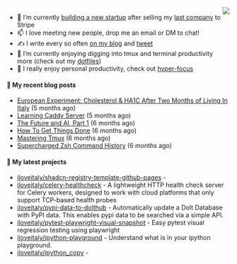 <img align="right" src="https://github-readme-stats.vercel.app/api?username=iloveitaly&show_icons=true&text_color=718096&hide_title=true"/>

- 🔭 I’m currently [building a new startup](https://mikebian.co/bye-stripe-on-to-the-next-adventure/) after selling my [last company](https://suitesync.io) to Stripe
- 📫 I love meeting new people, drop me an email or DM to chat!
- ✍️ I write every so often [on my blog](http://mikebian.co/) and [tweet](https://twitter.com/mike_bianco)
- 🌱 I’m currently enjoying digging into tmux and terminal productivity more (check out my [dotfiles](https://github.com/iloveitaly/dotfiles))
- 💬 I really enjoy personal productivity, check out [hyper-focus](https://github.com/iloveitaly/hyper-focus)

#### 📜 My recent blog posts


- [European Experiment: Cholesterol &amp; HA1C After Two Months of Living In Italy](https://mikebian.co/european-experiment-cholesterol-ha1c-after-two-months-of-living-in-italy/) (5 months ago)
- [Learning Caddy Server](https://mikebian.co/learning-caddy-server/) (5 months ago)
- [The Future and AI, Part 1](https://mikebian.co/the-future-and-ai-part-1/) (6 months ago)
- [How To Get Things Done](https://mikebian.co/how-to-get-things-done/) (6 months ago)
- [Mastering Tmux](https://mikebian.co/mastering-tmux/) (6 months ago)
- [Supercharged Zsh Command History](https://mikebian.co/supercharged-zsh-command-history/) (6 months ago)

#### 🌱 My latest projects


- [iloveitaly/shadcn-registry-template-github-pages](https://github.com/iloveitaly/shadcn-registry-template-github-pages) - 
- [iloveitaly/celery-healthcheck](https://github.com/iloveitaly/celery-healthcheck) - A lightweight HTTP health check server for Celery workers, designed to work with cloud platforms that only support TCP-based health probes
- [iloveitaly/pypi-data-to-dolthub](https://github.com/iloveitaly/pypi-data-to-dolthub) - Automatically update a Dolt Database with PyPI data. This enables pypi data to be searched via a simple API.
- [iloveitaly/pytest-playwright-visual-snapshot](https://github.com/iloveitaly/pytest-playwright-visual-snapshot) - Easy pytest visual regression testing using playwright
- [iloveitaly/ipython-playground](https://github.com/iloveitaly/ipython-playground) - Understand what is in your ipython playground.
- [iloveitaly/ipython_copy](https://github.com/iloveitaly/ipython_copy) - 


